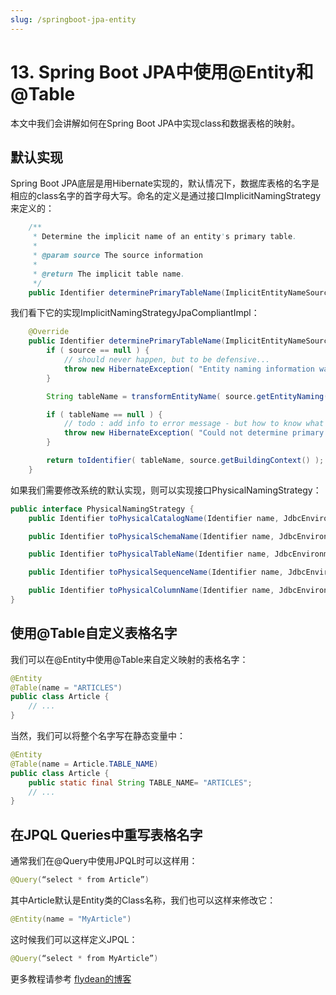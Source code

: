 ```yaml
---
slug: /springboot-jpa-entity
---
```


# 13. Spring Boot JPA中使用@Entity和@Table

本文中我们会讲解如何在Spring Boot JPA中实现class和数据表格的映射。

## 默认实现

Spring Boot JPA底层是用Hibernate实现的，默认情况下，数据库表格的名字是相应的class名字的首字母大写。命名的定义是通过接口ImplicitNamingStrategy来定义的：

~~~java
	/**
	 * Determine the implicit name of an entity's primary table.
	 *
	 * @param source The source information
	 *
	 * @return The implicit table name.
	 */
	public Identifier determinePrimaryTableName(ImplicitEntityNameSource source);
~~~

我们看下它的实现ImplicitNamingStrategyJpaCompliantImpl：

~~~java
	@Override
	public Identifier determinePrimaryTableName(ImplicitEntityNameSource source) {
		if ( source == null ) {
			// should never happen, but to be defensive...
			throw new HibernateException( "Entity naming information was not provided." );
		}

		String tableName = transformEntityName( source.getEntityNaming() );

		if ( tableName == null ) {
			// todo : add info to error message - but how to know what to write since we failed to interpret the naming source
			throw new HibernateException( "Could not determine primary table name for entity" );
		}

		return toIdentifier( tableName, source.getBuildingContext() );
	}
~~~

如果我们需要修改系统的默认实现，则可以实现接口PhysicalNamingStrategy：

~~~java
public interface PhysicalNamingStrategy {
	public Identifier toPhysicalCatalogName(Identifier name, JdbcEnvironment jdbcEnvironment);

	public Identifier toPhysicalSchemaName(Identifier name, JdbcEnvironment jdbcEnvironment);

	public Identifier toPhysicalTableName(Identifier name, JdbcEnvironment jdbcEnvironment);

	public Identifier toPhysicalSequenceName(Identifier name, JdbcEnvironment jdbcEnvironment);

	public Identifier toPhysicalColumnName(Identifier name, JdbcEnvironment jdbcEnvironment);
}
~~~

## 使用@Table自定义表格名字

我们可以在@Entity中使用@Table来自定义映射的表格名字：

~~~java
@Entity
@Table(name = "ARTICLES")
public class Article {
    // ...
}
~~~

当然，我们可以将整个名字写在静态变量中：

~~~java
@Entity
@Table(name = Article.TABLE_NAME)
public class Article {
    public static final String TABLE_NAME= "ARTICLES";
    // ...
}
~~~

## 在JPQL Queries中重写表格名字

通常我们在@Query中使用JPQL时可以这样用：

~~~java
@Query(“select * from Article”)
~~~

其中Article默认是Entity类的Class名称，我们也可以这样来修改它：

~~~java
@Entity(name = "MyArticle")
~~~

这时候我们可以这样定义JPQL：

~~~java
@Query(“select * from MyArticle”)
~~~

更多教程请参考 [flydean的博客](http://www.flydean.com)

